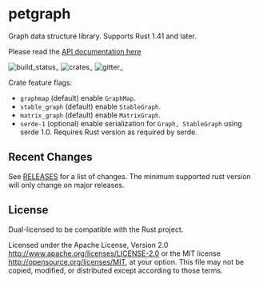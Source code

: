 # petgraph

Graph data structure library. Supports Rust 1.41 and later.

Please read the [API documentation here][]

![build_status][]\_ ![crates][]\_ ![gitter][]\_

Crate feature flags:

-   `graphmap` (default) enable `GraphMap`.
-   `stable_graph` (default) enable `StableGraph`.
-   `matrix_graph` (default) enable `MatrixGraph`.
-   `serde-1` (optional) enable serialization for `Graph, StableGraph`
    using serde 1.0. Requires Rust version as required by serde.

## Recent Changes

See [RELEASES][] for a list of changes. The minimum supported rust
version will only change on major releases.

## License

Dual-licensed to be compatible with the Rust project.

Licensed under the Apache License, Version 2.0
<http://www.apache.org/licenses/LICENSE-2.0> or the MIT license
<http://opensource.org/licenses/MIT>, at your option. This file may not
be copied, modified, or distributed except according to those terms.

  [API documentation here]: https://docs.rs/petgraph/
  [build_status]: https://github.com/petgraph/petgraph/workflows/Continuous%20integration/badge.svg?branch=master
  [crates]: http://meritbadge.herokuapp.com/petgraph
  [gitter]: https://badges.gitter.im/petgraph-rs/community.svg
  [RELEASES]: RELEASES.rst
